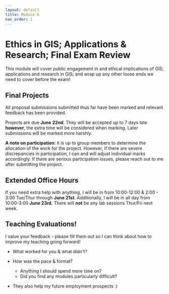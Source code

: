 ```yaml
---
layout: default
title: Module 6
nav_order: 1
---
```


#  Ethics in GIS; Applications & Research; Final Exam Review   

This module will cover public engagement in and ethical implications of GIS; applications and research in GIS; and wrap up any other loose ends we need to cover before the exam!

## Final Projects

All proposal submissions submitted thus far have been marked and relevant feedback has been provided.

Projects are due **June 22nd**.  They will be accepted up to 7 days late **however**, the extra time will be considered when marking.  Later submissions will be marked more harshly.

**A note on participation**:  it is up to group members to determine the allocation of the work for the project.  However, if there are severe discrepancies in participation, I can and will adjust individual marks accordingly.  If there are serious participation issues, please reach out to me after submitting the project.

## Extended Office Hours

If you need extra help with anything, I will be in from 10:00-12:00 & 2:00 - 3:00 Tue/Thur through **June 21st**.  Additionally, I will be in all day from  10:00-3:00 **June 23rd**.  There will **not** be any lab sessions Thur/Fri next week.

## Teaching Evaluations!

I value your feedback - please fill them out so I can think about how to improve my teaching going forward!

* What worked for you & what didn't?
* How was the pace & format?
	* Anything I should spend more time on?
	* Did you find any modules particularly difficult?

* They also help my future employment prospects :)

